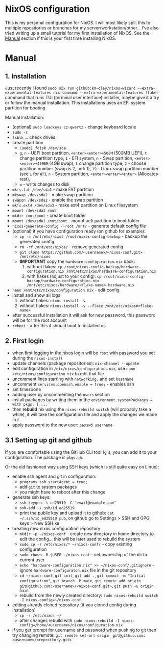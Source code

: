 # NixOS configuration

This is my personal configuration for NixOS. I will most likely split this to multiple repositories or
branches for my server/workstation/other... I've also tried writing up a small tutorial for my first
installation of NixOS. See the [Manual](#Manual) section if this is your first time installing NixOS.

# Manual

## 1. Installation
Just recently I found `sudo nix run github:km-clay/nixos-wizard --extra-experimental-features nix-command --extra-experimental-features flakes` command that runs TUI (terminal user interface) installer, maybe give it a try or follow the manual installation.
This installations uses an EFI system partition for booting.

Manual installation:

- (optional) `sudo loadkeys cz-qwertz` - change keyboard locale
- `sudo -s`
- `lsblk` ... check drives
- create partition
    - `(sudo) fdisk /dev/sda`
    - `g`, `n` - UEFI boot partition, `<enter><enter>+500M` (500MB UEFI), `t` change partition type, `1` - EFI system, `n` - Swap partition, `<enter><enter>+4096M` (4GB swap), `t` change partition type, `2` - choose partition number (swap is 2, uefi 1), `19` - Linux swap partition number (see `L` for all), `n` - System partition, `<enter><enter><enter>` (Allocates rest),
    - `w` - write changes to disk
- `mkfs.fat /dev/sda1` - make FAT partition
- `mkswap /dev/sda2` - make swap partition
- `swapon /dev/sda2` - enable the swap partition
- `mkfs.ext4 /dev/sda3` - make ext4 partition on Linux filesystem
- `mount /dev/sda3 /mnt`
- `mkdir /mnt/boot` - create boot folder
- `mount /dev/sda1 /mnt/boot` - mount uefi partition to boot folder
- `nixos-generate-config --root /mnt/` - generate default config file
- (optional) if you have configuration ready (on github for example):
    - `cp -a /mnt/etc/nixos /root/nixos-config-backup` - backup the generated config
    - `rm -rf /mnt/etc/nixos/` - remove generated config
    - `git clone https://github.com/<username>/<nixos-conf.git> /mnt/etc/nixos`
    - **IMPORTANT** copy the `hardware-configuration.nix` back: 
        1. without flakes: `cp /root/nixos-config-backup/hardware-configuration.nix /mnt/etc/nixos/hardware-configuration.nix`
        2. with flakes (adjust to your config): `cp /root/nixos-config-backup/hardware-configuration.nix /mnt/etc/nixos/hardware/<flake-name>-hardware.nix`
- `nano /mnt/etc/nixos/configuration.nix` - edit config
- install and show all logs:
    1. without flakes: `nixos-install -v`
    2. without flakes: `nixos-install -v --flake /mnt/etc/nixos#<flake-name>`
- after successful installation it will ask for new password, this password will be for the root account
- `reboot` - after this it should boot to installed os

## 2. First login
- when first logging in the nixos login will be `root` with password you set during the `nixos-install`
- update channels (package repositories): `nix-channel --update`
- edit configuration in `/etc/nixos/configuration.nix`, use `nano /etc/nixos/configuration.nix` to edit that file
- uncomment lines starting with `networking.` and set `hostName`
- uncomment `services.openssh.enable = true;` - enables ssh
- set timezoone
- adding user by uncommenting the `users` section
- install packages by writing them in the `environment.systemPackages = with pkgs; [ ...`
- then **rebuild** nix using the `nixos-rebuild switch` (will probably take a while), it will take the configuration file and apply the changes we made in it
- apply password to the new user: `passwd username`

## 3.1 Setting up git and github
If you are comfortable using the GitHub CLI tool (`gh`), you can add it to your configuration. The package is `pkgs.gh`.

Or the old fashioned way using SSH keys (which is still quite easy on Linux):
- enable ssh agent and git in configuration:
    - `programs.ssh.startAgent = true;`
    - add `git` to system packages
    - you might have to reboot after this change
- generate ssh keys:
    - `ssh-keygen -t ed25519 -C "email@example.com"`
    - `ssh-add ~/.ssh/id_ed25519`
    - print the public key and upload it to github: `cat ~/.ssh/id_ed25519.pub`, on github go to Settings > SSH and GPG keys > New SSH ke
- creating new nixos configuration repository
    - `mkdir -p ~/nixos-conf` - create new directory in home directory to edit the config... this will be later used to rebuild the system
    -  `sudo cp -r /etc/nixos/* ~/nixos-conf/` - copy existing configuration
    - `sudo chown -R $USER ~/nixos-conf` - set ownership of the dir to current user
    - `echo "hardware-configuration.nix" >> ~/nixos-conf/.gitignore` - ignore `hardware-configuraton.nix` file in the git repository
    - `cd ~/nixos-conf`, `git init`, `git add .`, `git commit -m "Initial configuration"`, `git branch -M main`, `git remote add origin git@github.com:<username>/<nixos-conf.git>`, `git push -u origin main`
    - rebuild from the newly created directory: `sudo nixos-rebuild switch -I nixos-config=~/nixos-conf`
- editing already cloned repository (if you cloned config during installation)
    - `cp -r /etc/nixos ~/`
    - after changes rebuild with `sudo nixos-rebuild -I nixos-config=/home/<username>/nixos/configuration.nix`
- if you get prompt for username and password when pushing to git then try changing remote: `git remote set-url origin git@github.com:<username>/<repository.git>`
